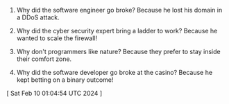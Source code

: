  
1. Why did the software engineer go broke?
Because he lost his domain in a DDoS attack.

2. Why did the cyber security expert bring a ladder to work?
Because he wanted to scale the firewall!

3. Why don't programmers like nature?
Because they prefer to stay inside their comfort zone.

4. Why did the software developer go broke at the casino?
Because he kept betting on a binary outcome!
 
[ 
Sat Feb 10 01:04:54 UTC 2024
 ]

